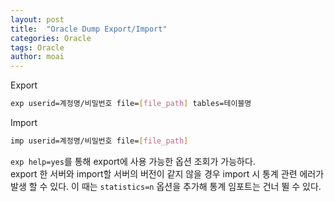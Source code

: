 ```yaml
---
layout: post
title:  "Oracle Dump Export/Import"
categories: Oracle
tags: Oracle
author: moai
---
```


Export
```bash
exp userid=계정명/비밀번호 file=[file_path] tables=테이블명
```

Import
```bash
imp userid=계정명/비밀번호 file=[file_path]
```

`exp help=yes`를 통해 export에 사용 가능한 옵션 조회가 가능하다.  
export 한 서버와 import할 서버의 버전이 같지 않을 경우 import 시 통계 관련 에러가 발생 할 수 있다. 이 때는 `statistics=n` 옵션을 추가해
통계 임포트는 건너 뛸 수 있다.